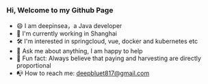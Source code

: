 ### Hi, Welcome to my Github Page
- 😄 I am deepinsea，a Java developer
- 📖 I'm currently working in Shanghai
- 🛠 I'm interested in springcloud, vue, docker and kubernetes etc
- 💬 Ask me about anything, I am happy to help
- 🌈 Fun fact: Always believe that paying and harvesting are directly proportional
- 📭 How to reach me: deepbluet817@gmail.com
